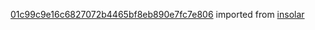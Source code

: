 [01c99c9e16c6827072b4465bf8eb890e7fc7e806](https://github.com/insolar/insolar/commit/01c99c9e16c6827072b4465bf8eb890e7fc7e806) imported from [insolar](https://github.com/insolar/insolar)
